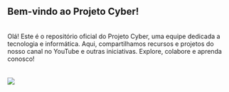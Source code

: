 ## Bem-vindo ao Projeto Cyber!
<br>
Olá! Este é o repositório oficial do Projeto Cyber, uma equipe dedicada a tecnologia e informática. Aqui, compartilhamos recursos e projetos do nosso canal no YouTube e outras iniciativas. Explore, colabore e aprenda conosco! <br><br>
<br>
<picture>
  <source
    srcset="https://github-readme-stats.vercel.app/api?username=projetocyber&show_icons=true&theme=dark"
    media="(prefers-color-scheme: dark)"
  />
  <source
    srcset="https://github-readme-stats.vercel.app/api?username=anuraghazra&show_icons=true"
    media="(prefers-color-scheme: light), (prefers-color-scheme: no-preference)"
  />
  <img src="https://github-readme-stats.vercel.app/api?username=anuraghazra&show_icons=true" />
</picture>
